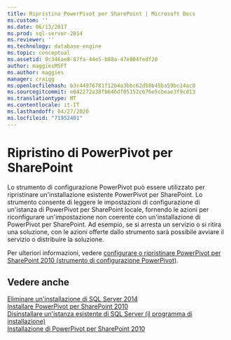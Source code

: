 ```yaml
---
title: Ripristina PowerPivot per SharePoint | Microsoft Docs
ms.custom: ''
ms.date: 06/13/2017
ms.prod: sql-server-2014
ms.reviewer: ''
ms.technology: database-engine
ms.topic: conceptual
ms.assetid: 9c346ae8-87fa-44e5-b88a-47e804fedf20
author: maggiesMSFT
ms.author: maggies
manager: craigg
ms.openlocfilehash: b3c44976781f12b4a3bbc62d58b45ba59bc14ac0
ms.sourcegitcommit: e042272a38fb646df05152c676e5cbeae3f9cd13
ms.translationtype: MT
ms.contentlocale: it-IT
ms.lasthandoff: 04/27/2020
ms.locfileid: "71952401"
---
```

# <a name="repair-powerpivot-for-sharepoint"></a>Ripristino di PowerPivot per SharePoint
  Lo strumento di configurazione PowerPivot può essere utilizzato per ripristinare un'installazione esistente PowerPivot per SharePoint. Lo strumento consente di leggere le impostazioni di configurazione di un'istanza di PowerPivot per SharePoint locale, fornendo le azioni per riconfigurare un'impostazione non coerente con un'installazione di PowerPivot per SharePoint. Ad esempio, se si arresta un servizio o si ritira una soluzione, con le azioni offerte dallo strumento sarà possibile avviare il servizio o distribuire la soluzione.  
  
 Per ulteriori informazioni, vedere [configurare o ripristinare PowerPivot per SharePoint 2010 &#40;strumento di configurazione PowerPivot&#41;](../../../2014/analysis-services/configure-repair-powerpivot-sharepoint-2010.md).  
  
## <a name="see-also"></a>Vedere anche  
 [Eliminare un'installazione di SQL Server 2014](../../database-engine/install-windows/repair-a-failed-sql-server-installation.md)   
 [Installare PowerPivot per SharePoint 2010](../../../2014/sql-server/install/install-powerpivot-for-sharepoint-2010.md)   
 [Disinstallare un'istanza esistente di SQL Server &#40;il programma di installazione&#41;](../../../2014/sql-server/install/uninstall-an-existing-instance-of-sql-server-setup.md)   
 [Installazione di PowerPivot per SharePoint 2010](../../../2014/sql-server/install/powerpivot-for-sharepoint-2010-installation.md)  
  
  
